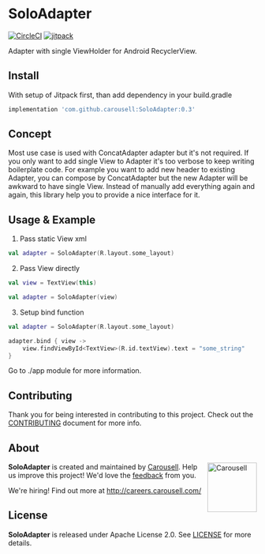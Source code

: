 # SoloAdapter

[![CircleCI](https://circleci.com/gh/carousell/SoloAdapter.svg?style=shield)](https://circleci.com/gh/carousell/SoloAdapter)
[![jitpack](https://jitpack.io/v/carousell/SoloAdapter.svg)](https://jitpack.io/#carousell/SoloAdapter)

Adapter with single ViewHolder for Android RecyclerView.

## Install

With setup of Jitpack first, than add dependency in your build.gradle
```groovy
implementation 'com.github.carousell:SoloAdapter:0.3'
```

## Concept
Most use case is used with ConcatAdapter adapter but it's not required.
If you only want to add single View to Adapter it's too verbose to keep writing boilerplate code.
For example you want to add new header to existing Adapter, you can compose by ConcatAdapter but the new Adapter will be awkward to have single View.
Instead of manually add everything again and again, this library help you to provide a nice interface for it.

## Usage & Example

1. Pass static View xml
```kotlin
val adapter = SoloAdapter(R.layout.some_layout)
```

2. Pass View directly
```kotlin
val view = TextView(this)

val adapter = SoloAdapter(view)
```

3. Setup bind function
```kotlin
val adapter = SoloAdapter(R.layout.some_layout)

adapter.bind { view ->
    view.findViewById<TextView>(R.id.textView).text = "some_string"
}
```

Go to ./app module for more information.

## Contributing

Thank you for being interested in contributing to this project. Check out the [CONTRIBUTING](https://github.com/carousell/SoloAdapter/blob/master/CONTRIBUTING.md) document for more info.

## About

<a href="https://github.com/carousell/" target="_blank"><img src="https://avatars2.githubusercontent.com/u/3833591" width="100px" alt="Carousell" align="right"/></a>

**SoloAdapter** is created and maintained by [Carousell](https://carousell.com/). Help us improve this project! We'd love the [feedback](https://github.com/carousell/SoloAdapter/issues) from you.

We're hiring! Find out more at <http://careers.carousell.com/>

## License

**SoloAdapter** is released under Apache License 2.0.
See [LICENSE](https://github.com/carousell/SoloAdapter/blob/master/LICENSE) for more details.
